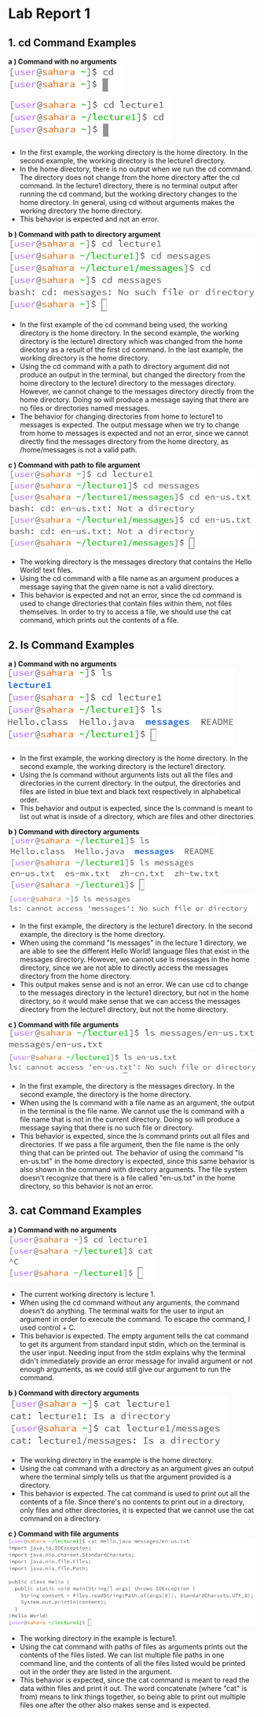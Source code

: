 # Lab Report 1 
## 1. cd Command Examples
**a ) Command with no arguments**  
![Image](CDnoarguments.PNG)  
![Image](CDnoargumentschange.PNG)  
- In the first example, the working directory is the home directory. In the second example, the working directory is the lecture1 directory.
- In the home directory, there is no output when we run the cd command. The directory does not change from the home directory after the cd command. In the lecture1 directory, there is no terminal output after running the cd command, but the working directory changes to the home directory. In general, using cd without arguments makes the working directory the home directory. 
- This behavior is expected and not an error. 


**b ) Command with path to directory argument**  
![Image](cdDirectoryError.png)  
- In the first example of the cd command being used, the working directory is the home directory. In the second example, the working directory is the lecture1 directory which was changed from the home directory as a result of the first cd command. In the last example, the working directory is the home directory.
- Using the cd command with a path to directory argument did not produce an output in the terminal, but changed the directory from the home directory to the lecture1 directory to the messages directory. However, we cannot change to the messages directory directly from the home directory. Doing so will produce a message saying that there are no files or directories named messages.
- The behavior for changing directories from home to lecture1 to messages is expected. The output message when we try to change from home to messages is expected and not an error, since we cannot directly find the messages directory from the home directory, as /home/messages is not a valid path.
  
**c ) Command with path to file argument**  
![Image](cdFile.png)  
- The working directory is the messages directory that contains the Hello World! text files.
- Using the cd command with a file name as an argument produces a message saying that the given name is not a valid directory. 
- This behavior is expected and not an error, since the cd command is used to change directories that contain files within them, not files themselves. In order to try to access a file, we should use the cat command, which prints out the contents of a file.

## 2. ls Command Examples
**a ) Command with no arguments**  
![Image](lsNoArg2.png)  
- In the first example, the working directory is the home directory. In the second example, the working directory is the lecture1 directory. 
- Using the ls command without arguments lists out all the files and directories in the current directory. In the output, the directories and files are listed in blue text and black text respectively in alphabetical order.
- This behavior and output is expected, since the ls command is meant to list out what is inside of a directory, which are files and other directories. 

**b ) Command with directory arguments**  
![Image](lsDir.png)  
![Image](lsDir2.png)  
- In the first example, the directory is the lecture1 directory. In the second example, the directory is the home directory.
- When using the command "ls messages" in the lecture 1 directory, we are able to see the different Hello World! language files that exist in the messages directory. However, we cannot use ls messages in the home directory, since we are not able to directly access the messages directory from the home directory.
- This output makes sense and is not an error. We can use cd to change to the messages directory in the lecture1 directory, but not in the home directory, so it would make sense that we can access the messages directory from the lecture1 directory, but not the home directory.

**c ) Command with file arguments**  
![Image](lsFile4.png)  
![Image](lsFile3.png)  
- In the first example, the directory is the messages directory. In the second example, the directory is the home directory.
- When using the ls command with a file name as an argument, the output in the terminal is the file name. We cannot use the ls command with a file name that is not in the current directory. Doing so will produce a message saying that there is no such file or directory.
- This behavior is expected, since the ls command prints out all files and directories. If we pass a file argument, then the file name is the only thing that can be printed out. The behavior of using the command "ls en-us.txt" in the home directory is expected, since this same behavior is also shown in the command with directory arguments. The file system doesn't recognize that there is a file called "en-us.txt" in the home directory, so this behavior is not an error. 

## 3. cat Command Examples
**a ) Command with no arguments**  
![Image](CatNoArg.png)  
- The current working directory is lecture 1.
- When using the cd command without any arguments, the command doesn't do anything. The terminal waits for the user to input an argument in order to execute the command. To escape the command, I used control + C.
- This behavior is expected. The empty argument tells the cat command to get its argument from standard input stdin, which on the terminal is the user input. Needing input from the stdin explains why the terminal didn't immediately provide an error message for invalid argument or not enough arguments, as we could still give our argument to run the command.
  
**b ) Command with directory arguments**  
![Image](catDirArg.png)  
- The working directory in the example is the home directory.
- Using the cat command with a directory as an argument gives an output where the terminal simply tells us that the argument provided is a directory.
- This behavior is expected. The cat command is used to print out all the contents of a file. Since there's no contents to print out in a directory, only files and other directories, it is expected that we cannot use the cat command on a directory. 


**c ) Command with file arguments**  
![Image](catFile.png)  
- The working directory in the example is lecture1.
- Using the cat command with paths of files as arguments prints out the contents of the files listed. We can list multiple file paths in one command line, and the contents of all the files listed would be printed out in the order they are listed in the argument.
- This behavior is expected, since the cat command is meant to read the data within files and print it out. The word concatenate (where "cat" is from) means to link things together, so being able to print out multiple files one after the other also makes sense and is expected. 
